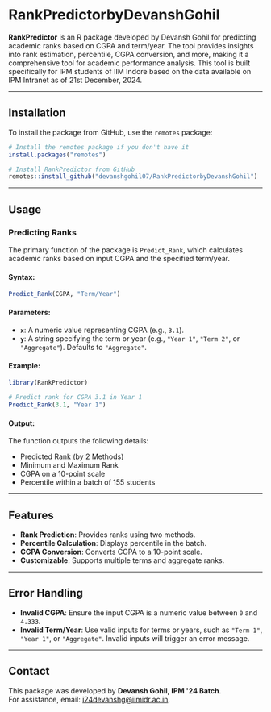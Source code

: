# RankPredictorbyDevanshGohil

**RankPredictor** is an R package developed by Devansh Gohil for predicting academic ranks based on CGPA and term/year. The tool provides insights into rank estimation, percentile, CGPA conversion, and more, making it a comprehensive tool for academic performance analysis. This tool is built specifically for IPM students of IIM Indore based on the data available on IPM Intranet as of 21st December, 2024.

---

## Installation

To install the package from GitHub, use the `remotes` package:

```R
# Install the remotes package if you don't have it
install.packages("remotes")

# Install RankPredictor from GitHub
remotes::install_github("devanshgohil07/RankPredictorbyDevanshGohil")
```

---

## Usage

### Predicting Ranks

The primary function of the package is `Predict_Rank`, which calculates academic ranks based on input CGPA and the specified term/year.

#### Syntax:
```R
Predict_Rank(CGPA, "Term/Year")
```

#### Parameters:
- **`x`**: A numeric value representing CGPA (e.g., `3.1`).
- **`y`**: A string specifying the term or year (e.g., `"Year 1"`, `"Term 2"`, or `"Aggregate"`). Defaults to `"Aggregate"`.

#### Example:
```R
library(RankPredictor)

# Predict rank for CGPA 3.1 in Year 1
Predict_Rank(3.1, "Year 1")
```

#### Output:
The function outputs the following details:
- Predicted Rank (by 2 Methods)
- Minimum and Maximum Rank
- CGPA on a 10-point scale
- Percentile within a batch of 155 students

---

## Features

- **Rank Prediction**: Provides ranks using two methods.
- **Percentile Calculation**: Displays percentile in the batch.
- **CGPA Conversion**: Converts CGPA to a 10-point scale.
- **Customizable**: Supports multiple terms and aggregate ranks.

---

## Error Handling

- **Invalid CGPA**: Ensure the input CGPA is a numeric value between `0` and `4.333`.
- **Invalid Term/Year**: Use valid inputs for terms or years, such as `"Term 1"`, `"Year 1"`, or `"Aggregate"`. Invalid inputs will trigger an error message.

---

## Contact

This package was developed by **Devansh Gohil, IPM '24 Batch**.  
For assistance, email: [i24devanshg@iimidr.ac.in](mailto:i24devanshg@iimidr.ac.in).
```
